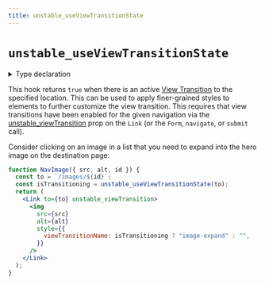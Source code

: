 ```yaml
---
title: unstable_useViewTransitionState
---
```


# `unstable_useViewTransitionState`

<details>
  <summary>Type declaration</summary>

```tsx
declare function unstable_useViewTransitionState(
  to: To,
  opts: { relative?: "route" : "path" } = {}
): boolean;

type To = string | Partial<Path>;

interface Path {
  pathname: string;
  search: string;
  hash: string;
}
```

</details>

This hook returns `true` when there is an active [View Transition][view-transitions] to the specified location. This can be used to apply finer-grained styles to elements to further customize the view transition. This requires that view transitions have been enabled for the given navigation via the [unstable_viewTransition][link-view-transition] prop on the `Link` (or the `Form`, `navigate`, or `submit` call).

Consider clicking on an image in a list that you need to expand into the hero image on the destination page:

```jsx
function NavImage({ src, alt, id }) {
  const to = `/images/${id}`;
  const isTransitioning = unstable_useViewTransitionState(to);
  return (
    <Link to={to} unstable_viewTransition>
      <img
        src={src}
        alt={alt}
        style={{
          viewTransitionName: isTransitioning ? "image-expand" : "",
        }}
      />
    </Link>
  );
}
```

[link-view-transition]: ../components/link#unstable_viewtransition
[view-transitions]: https://developer.mozilla.org/en-US/docs/Web/API/View_Transitions_API
